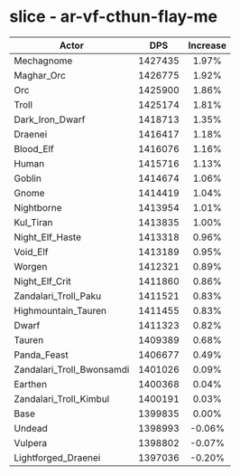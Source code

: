 # slice - ar-vf-cthun-flay-me
| Actor | DPS | Increase |
|---|:---:|:---:|
|Mechagnome|1427435|1.97%|
|Maghar_Orc|1426775|1.92%|
|Orc|1425900|1.86%|
|Troll|1425174|1.81%|
|Dark_Iron_Dwarf|1418713|1.35%|
|Draenei|1416417|1.18%|
|Blood_Elf|1416076|1.16%|
|Human|1415716|1.13%|
|Goblin|1414674|1.06%|
|Gnome|1414419|1.04%|
|Nightborne|1413954|1.01%|
|Kul_Tiran|1413835|1.00%|
|Night_Elf_Haste|1413318|0.96%|
|Void_Elf|1413189|0.95%|
|Worgen|1412321|0.89%|
|Night_Elf_Crit|1411860|0.86%|
|Zandalari_Troll_Paku|1411521|0.83%|
|Highmountain_Tauren|1411455|0.83%|
|Dwarf|1411323|0.82%|
|Tauren|1409389|0.68%|
|Panda_Feast|1406677|0.49%|
|Zandalari_Troll_Bwonsamdi|1401026|0.09%|
|Earthen|1400368|0.04%|
|Zandalari_Troll_Kimbul|1400191|0.03%|
|Base|1399835|0.00%|
|Undead|1398993|-0.06%|
|Vulpera|1398802|-0.07%|
|Lightforged_Draenei|1397036|-0.20%|
